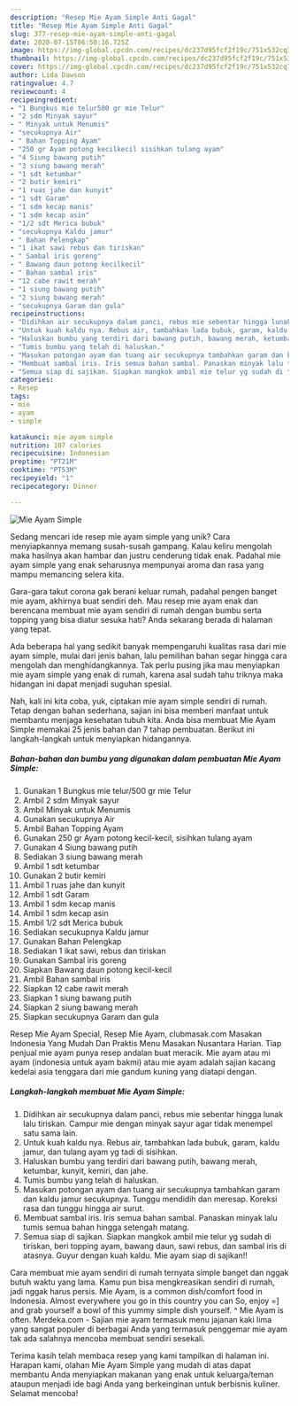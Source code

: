 ```yaml
---
description: "Resep Mie Ayam Simple Anti Gagal"
title: "Resep Mie Ayam Simple Anti Gagal"
slug: 377-resep-mie-ayam-simple-anti-gagal
date: 2020-07-15T06:50:16.725Z
image: https://img-global.cpcdn.com/recipes/dc237d95fcf2f19c/751x532cq70/mie-ayam-simple-foto-resep-utama.jpg
thumbnail: https://img-global.cpcdn.com/recipes/dc237d95fcf2f19c/751x532cq70/mie-ayam-simple-foto-resep-utama.jpg
cover: https://img-global.cpcdn.com/recipes/dc237d95fcf2f19c/751x532cq70/mie-ayam-simple-foto-resep-utama.jpg
author: Lida Dawson
ratingvalue: 4.7
reviewcount: 4
recipeingredient:
- "1 Bungkus mie telur500 gr mie Telur"
- "2 sdm Minyak sayur"
- " Minyak untuk Menumis"
- "secukupnya Air"
- " Bahan Topping Ayam"
- "250 gr Ayam potong kecilkecil sisihkan tulang ayam"
- "4 Siung bawang putih"
- "3 siung bawang merah"
- "1 sdt ketumbar"
- "2 butir kemiri"
- "1 ruas jahe dan kunyit"
- "1 sdt Garam"
- "1 sdm kecap manis"
- "1 sdm kecap asin"
- "1/2 sdt Merica bubuk"
- "secukupnya Kaldu jamur"
- " Bahan Pelengkap"
- "1 ikat sawi rebus dan tiriskan"
- " Sambal iris goreng"
- " Bawang daun potong kecilkecil"
- " Bahan sambal iris"
- "12 cabe rawit merah"
- "1 siung bawang putih"
- "2 siung bawang merah"
- "secukupnya Garam dan gula"
recipeinstructions:
- "Didihkan air secukupnya dalam panci, rebus mie sebentar hingga lunak lalu tiriskan. Campur mie dengan minyak sayur agar tidak menempel satu sama lain."
- "Untuk kuah kaldu nya. Rebus air, tambahkan lada bubuk, garam, kaldu jamur, dan tulang ayam yg tadi di sisihkan."
- "Haluskan bumbu yang terdiri dari bawang putih, bawang merah, ketumbar, kunyit, kemiri, dan jahe."
- "Tumis bumbu yang telah di haluskan."
- "Masukan potongan ayam dan tuang air secukupnya tambahkan garam dan kaldu jamur secukupnya. Tunggu mendidih dan meresap. Koreksi rasa dan tunggu hingga air surut."
- "Membuat sambal iris. Iris semua bahan sambal. Panaskan minyak lalu tumis semua bahan hingga setengah matang."
- "Semua siap di sajikan. Siapkan mangkok ambil mie telur yg sudah di tiriskan, beri topping ayam, bawang daun, sawi rebus, dan sambal iris di atasnya. Guyur dengan kuah kaldu. Mie ayam siap di sajikan!!"
categories:
- Resep
tags:
- mie
- ayam
- simple

katakunci: mie ayam simple 
nutrition: 107 calories
recipecuisine: Indonesian
preptime: "PT21M"
cooktime: "PT53M"
recipeyield: "1"
recipecategory: Dinner

---
```



![Mie Ayam Simple](https://img-global.cpcdn.com/recipes/dc237d95fcf2f19c/751x532cq70/mie-ayam-simple-foto-resep-utama.jpg)

Sedang mencari ide resep mie ayam simple yang unik? Cara menyiapkannya memang susah-susah gampang. Kalau keliru mengolah maka hasilnya akan hambar dan justru cenderung tidak enak. Padahal mie ayam simple yang enak seharusnya mempunyai aroma dan rasa yang mampu memancing selera kita.

Gara-gara takut corona gak berani keluar rumah, padahal pengen banget mie ayam, akhirnya buat sendiri deh. Mau resep mie ayam enak dan berencana membuat mie ayam sendiri di rumah dengan bumbu serta topping yang bisa diatur sesuka hati? Anda sekarang berada di halaman yang tepat.

Ada beberapa hal yang sedikit banyak mempengaruhi kualitas rasa dari mie ayam simple, mulai dari jenis bahan, lalu pemilihan bahan segar hingga cara mengolah dan menghidangkannya. Tak perlu pusing jika mau menyiapkan mie ayam simple yang enak di rumah, karena asal sudah tahu triknya maka hidangan ini dapat menjadi suguhan spesial.


Nah, kali ini kita coba, yuk, ciptakan mie ayam simple sendiri di rumah. Tetap dengan bahan sederhana, sajian ini bisa memberi manfaat untuk membantu menjaga kesehatan tubuh kita. Anda bisa membuat Mie Ayam Simple memakai 25 jenis bahan dan 7 tahap pembuatan. Berikut ini langkah-langkah untuk menyiapkan hidangannya.

<!--inarticleads1-->

##### Bahan-bahan dan bumbu yang digunakan dalam pembuatan Mie Ayam Simple:

1. Gunakan 1 Bungkus mie telur/500 gr mie Telur
1. Ambil 2 sdm Minyak sayur
1. Ambil  Minyak untuk Menumis
1. Gunakan secukupnya Air
1. Ambil  Bahan Topping Ayam
1. Gunakan 250 gr Ayam potong kecil-kecil, sisihkan tulang ayam
1. Gunakan 4 Siung bawang putih
1. Sediakan 3 siung bawang merah
1. Ambil 1 sdt ketumbar
1. Gunakan 2 butir kemiri
1. Ambil 1 ruas jahe dan kunyit
1. Ambil 1 sdt Garam
1. Ambil 1 sdm kecap manis
1. Ambil 1 sdm kecap asin
1. Ambil 1/2 sdt Merica bubuk
1. Sediakan secukupnya Kaldu jamur
1. Gunakan  Bahan Pelengkap
1. Sediakan 1 ikat sawi, rebus dan tiriskan
1. Gunakan  Sambal iris goreng
1. Siapkan  Bawang daun potong kecil-kecil
1. Ambil  Bahan sambal iris
1. Siapkan 12 cabe rawit merah
1. Siapkan 1 siung bawang putih
1. Siapkan 2 siung bawang merah
1. Siapkan secukupnya Garam dan gula


Resep Mie Ayam Special, Resep Mie Ayam, clubmasak.com Masakan Indonesia Yang Mudah Dan Praktis Menu Masakan Nusantara Harian. Tiap penjual mie ayam punya resep andalan buat meracik. Mie ayam atau mi ayam (indonesia untuk ayam bakmi) atau mie ayam adalah sajian kacang kedelai asia tenggara dari mie gandum kuning yang diatapi dengan. 

<!--inarticleads2-->

##### Langkah-langkah membuat Mie Ayam Simple:

1. Didihkan air secukupnya dalam panci, rebus mie sebentar hingga lunak lalu tiriskan. Campur mie dengan minyak sayur agar tidak menempel satu sama lain.
1. Untuk kuah kaldu nya. Rebus air, tambahkan lada bubuk, garam, kaldu jamur, dan tulang ayam yg tadi di sisihkan.
1. Haluskan bumbu yang terdiri dari bawang putih, bawang merah, ketumbar, kunyit, kemiri, dan jahe.
1. Tumis bumbu yang telah di haluskan.
1. Masukan potongan ayam dan tuang air secukupnya tambahkan garam dan kaldu jamur secukupnya. Tunggu mendidih dan meresap. Koreksi rasa dan tunggu hingga air surut.
1. Membuat sambal iris. Iris semua bahan sambal. Panaskan minyak lalu tumis semua bahan hingga setengah matang.
1. Semua siap di sajikan. Siapkan mangkok ambil mie telur yg sudah di tiriskan, beri topping ayam, bawang daun, sawi rebus, dan sambal iris di atasnya. Guyur dengan kuah kaldu. Mie ayam siap di sajikan!!


Cara membuat mie ayam sendiri di rumah ternyata simple banget dan nggak butuh waktu yang lama. Kamu pun bisa mengkreasikan sendiri di rumah, jadi nggak harus persis. Mie Ayam, is a common dish/comfort food in Indonesia. Almost everywhere you go in this country you can So, enjoy =] and grab yourself a bowl of this yummy simple dish yourself. ^ Mie Ayam is often. Merdeka.com - Sajian mie ayam termasuk menu jajanan kaki lima yang sangat populer di berbagai Anda yang termasuk penggemar mie ayam tak ada salahnya mencoba membuat sendiri sesekali. 

Terima kasih telah membaca resep yang kami tampilkan di halaman ini. Harapan kami, olahan Mie Ayam Simple yang mudah di atas dapat membantu Anda menyiapkan makanan yang enak untuk keluarga/teman ataupun menjadi ide bagi Anda yang berkeinginan untuk berbisnis kuliner. Selamat mencoba!
